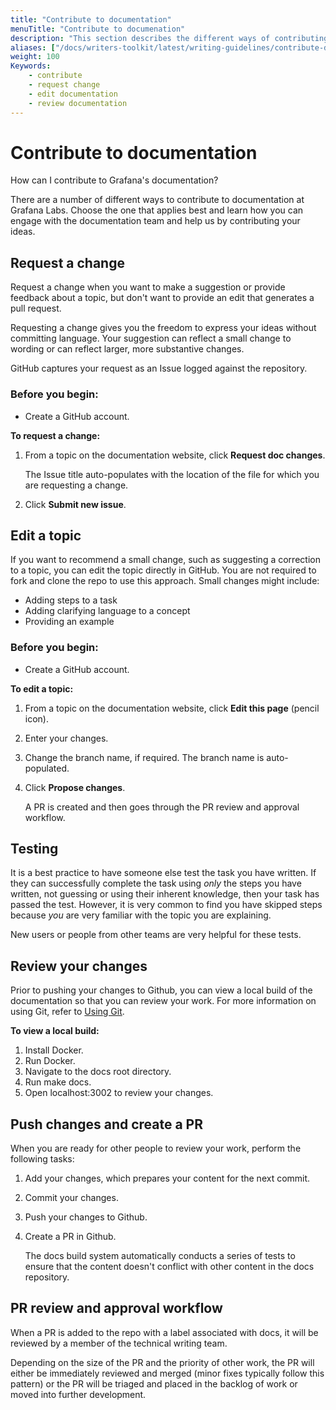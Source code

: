 ```yaml
---
title: "Contribute to documentation"
menuTitle: "Contribute to documenation"
description: "This section describes the different ways of contributing to documentation."
aliases: ["/docs/writers-toolkit/latest/writing-guidelines/contribute-documentation/"]
weight: 100
Keywords:
    - contribute
    - request change
    - edit documentation
    - review documentation
---
```


# Contribute to documentation

How can I contribute to Grafana's documentation?

There are a number of different ways to contribute to documentation at Grafana Labs. Choose the one that applies best and learn how you can engage with the documentation team and help us by contributing your ideas.

## Request a change

Request a change when you want to make a suggestion or provide feedback about a topic, but don't want to provide an edit that generates a pull request.

Requesting a change gives you the freedom to express your ideas without committing language. Your suggestion can reflect a small change to wording or can reflect larger, more substantive changes.

GitHub captures your request as an Issue logged against the repository.

### Before you begin:

- Create a GitHub account.

**To request a change:**

1. From a topic on the documentation website, click **Request doc changes**.

    The Issue title auto-populates with the location of the file for which you are requesting a change.

2. Click **Submit new issue**.

## Edit a topic

If you want to recommend a small change, such as suggesting a correction to a topic, you can edit the topic directly in GitHub. You are not required to fork and clone the repo to use this approach.
Small changes might include:

* Adding steps to a task
* Adding clarifying language to a concept
* Providing an example

### Before you begin:

- Create a GitHub account.

**To edit a topic:**

1. From a topic on the documentation website, click **Edit this page** (pencil icon).
2. Enter your changes.
3. Change the branch name, if required.
   The branch name is auto-populated.

4. Click **Propose changes**.

    A PR is created and then goes through the PR review and approval workflow.

## Testing

It is a best practice to have someone else test the task you have written. If they can successfully complete the task using _only_ the steps you have written, not guessing or using their inherent knowledge, then your task has passed the test. However, it is very common to find you have skipped steps because _you_ are very familiar with the topic you are explaining.

New users or people from other teams are very helpful for these tests.

## Review your changes

Prior to pushing your changes to Github, you can view a local build of the documentation so that you can review your work. For more information on using Git, refer to [Using Git](https://github.com/grafana/writers-toolkit/blob/main/docs/sources/writing-guide/using-git/index.md).

**To view a local build:**

1. Install Docker.
1. Run Docker.
1. Navigate to the docs root directory.
1. Run make docs.
1. Open localhost:3002 to review your changes.

## Push changes and create a PR

When you are ready for other people to review your work, perform the following tasks:

1. Add your changes, which prepares your content for the next commit.
1. Commit your changes.
1. Push your changes to Github.
1. Create a PR in Github.

    The docs build system automatically conducts a series of tests to ensure that the content doesn't conflict with other content in the docs repository.

## PR review and approval workflow

When a PR is added to the repo with a label associated with docs, it will be reviewed by a member of the technical writing team.

Depending on the size of the PR and the priority of other work, the PR will either be immediately reviewed and merged (minor fixes typically follow this pattern) or the PR will be triaged and placed in the backlog of work or moved into further development.

